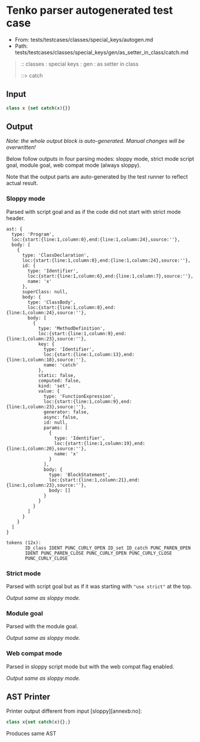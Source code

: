 # Tenko parser autogenerated test case

- From: tests/testcases/classes/special_keys/autogen.md
- Path: tests/testcases/classes/special_keys/gen/as_setter_in_class/catch.md

> :: classes : special keys : gen : as setter in class
>
> ::> catch

## Input


`````js
class x {set catch(x){}}
`````

## Output

_Note: the whole output block is auto-generated. Manual changes will be overwritten!_

Below follow outputs in four parsing modes: sloppy mode, strict mode script goal, module goal, web compat mode (always sloppy).

Note that the output parts are auto-generated by the test runner to reflect actual result.

### Sloppy mode

Parsed with script goal and as if the code did not start with strict mode header.

`````
ast: {
  type: 'Program',
  loc:{start:{line:1,column:0},end:{line:1,column:24},source:''},
  body: [
    {
      type: 'ClassDeclaration',
      loc:{start:{line:1,column:0},end:{line:1,column:24},source:''},
      id: {
        type: 'Identifier',
        loc:{start:{line:1,column:6},end:{line:1,column:7},source:''},
        name: 'x'
      },
      superClass: null,
      body: {
        type: 'ClassBody',
        loc:{start:{line:1,column:8},end:{line:1,column:24},source:''},
        body: [
          {
            type: 'MethodDefinition',
            loc:{start:{line:1,column:9},end:{line:1,column:23},source:''},
            key: {
              type: 'Identifier',
              loc:{start:{line:1,column:13},end:{line:1,column:18},source:''},
              name: 'catch'
            },
            static: false,
            computed: false,
            kind: 'set',
            value: {
              type: 'FunctionExpression',
              loc:{start:{line:1,column:9},end:{line:1,column:23},source:''},
              generator: false,
              async: false,
              id: null,
              params: [
                {
                  type: 'Identifier',
                  loc:{start:{line:1,column:19},end:{line:1,column:20},source:''},
                  name: 'x'
                }
              ],
              body: {
                type: 'BlockStatement',
                loc:{start:{line:1,column:21},end:{line:1,column:23},source:''},
                body: []
              }
            }
          }
        ]
      }
    }
  ]
}

tokens (12x):
       ID_class IDENT PUNC_CURLY_OPEN ID_set ID_catch PUNC_PAREN_OPEN
       IDENT PUNC_PAREN_CLOSE PUNC_CURLY_OPEN PUNC_CURLY_CLOSE
       PUNC_CURLY_CLOSE
`````

### Strict mode

Parsed with script goal but as if it was starting with `"use strict"` at the top.

_Output same as sloppy mode._

### Module goal

Parsed with the module goal.

_Output same as sloppy mode._

### Web compat mode

Parsed in sloppy script mode but with the web compat flag enabled.

_Output same as sloppy mode._

## AST Printer

Printer output different from input [sloppy][annexb:no]:

````js
class x{set catch(x){};}
````

Produces same AST
